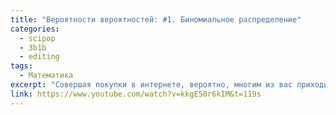 ```yaml
---
title: "Вероятности вероятностей: #1. Биномиальное распределение"
categories:
  - scipop
  - 3b1b
  - editing
tags:
  - Математика
excerpt: "Совершая покупки в интернете, вероятно, многим из вас приходилось решать, что лучше: когда у продавца более высокий рейтинг или больше отзывов? Оказывается, на этот вопрос можно дать конкретный ответ, только придётся обратиться к теории вероятностей и немного посчитать."
link: https://www.youtube.com/watch?v=kkgE50r6kIM&t=119s
---
```

